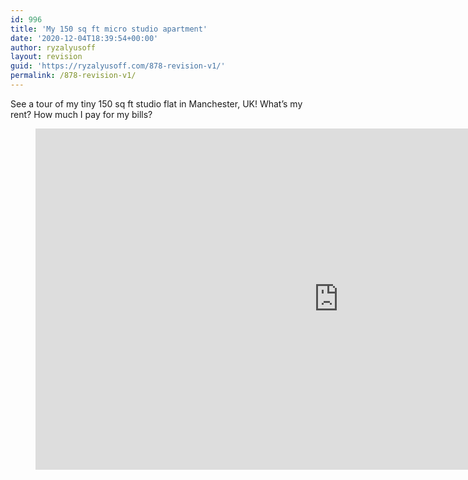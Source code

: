 ```yaml
---
id: 996
title: 'My 150 sq ft micro studio apartment'
date: '2020-12-04T18:39:54+00:00'
author: ryzalyusoff
layout: revision
guid: 'https://ryzalyusoff.com/878-revision-v1/'
permalink: /878-revision-v1/
---
```


See a tour of my tiny 150 sq ft studio flat in Manchester, UK! What’s my rent? How much I pay for my bills?

<figure class="wp-block-embed-youtube wp-block-embed is-type-video is-provider-youtube wp-embed-aspect-16-9 wp-has-aspect-ratio"><div class="wp-block-embed__wrapper"><span class="embed-youtube" style="text-align:center; display: block;"><iframe allowfullscreen="true" class="youtube-player" height="546" src="https://www.youtube.com/embed/HEo7SQy6bg0?version=3&rel=1&fs=1&autohide=2&showsearch=0&showinfo=1&iv_load_policy=1&wmode=transparent" style="border:0;" type="text/html" width="970"></iframe></span></div></figure>